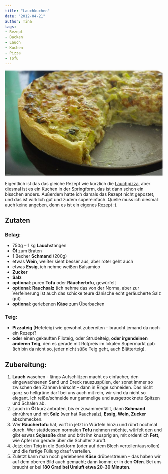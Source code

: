 ```yaml
---
title: "Lauchkuchen"
date: "2012-04-21" 
author: Tina
tags:
- Rezept
- Backen
- Lauch
- Kuchen
- Pizza
- Tofu
---
```


![Lauchkuchen](images/lauchkuchen.jpg)

Eigentlich ist das das gleiche Rezept wie kürzlich die [Lauchpizza](/posts/2012/03/lauchpizza/), aber diesmal ist es ein Kuchen in der Springform, das ist dann schon ein bisschen anders. Außerdem hatte ich damals das Rezept nicht gepostet, und das ist wirklich gut und zudem supereinfach. Quelle muss ich diesmal auch keine angeben, denn es ist ein eigenes Rezept :).

## Zutaten

### **Belag**:

- 750g – 1 kg **Lauch**stangen
- **Öl** zum Braten
- 1 Becher **Schmand** (200g)
- etwas **Wein**, weißer sieht besser aus, aber roter geht auch
- etwas **Essig**, ich nehme weißen Balsamico
- **Zucker**
- **Salz**
- **optional**: puren **Tofu** oder **Räuchertofu**, gewürfelt
- **optional**: **Rauchsalz** (ich nehme das von der Norma, aber zur Verfeinerung ist auch das schicke teure dänische echt geräucherte Salz gut)
- **optional**: geriebenen **Käse** zum Überbacken

### **Teig:**

- **Pizzateig** (Hefeteig) wie gewohnt zubereiten – braucht jemand da noch ein Rezept?
- **oder** einen gekauften Filoteig, oder Strudelteig, **oder irgendeinen anderen Teig**, den es gerade mit Rotpreis im lokalen Supermarkt gab (ich bin da nicht so, jeder nicht süße Teig geht, auch Blätterteig).

## Zubereitung:

1. **Lauch** waschen - längs Aufschlitzen macht es einfacher, den eingewachsenen Sand und Dreck rauszuspülen, der sonst immer so zwischen den Zähnen knirscht – dann in Ringe schneiden. Das nicht ganz so hellgrüne darf bei uns auch mit rein, wir sind da nicht so elegant. Ich reiße/schneide nur gammelige und ausgetrocknete Spitzen und Schalen ab.
2. Lauch in **Öl** kurz anbraten, bis er zusammenfällt, dann **Schmand** einrühren und mit **Salz** (wer hat Rauchsalz), **Essig, Wein, Zucker** abschmecken.
3. Wer **Räuchertofu** hat, wirft in jetzt in Würfeln hinzu und rührt nochmal durch. Wer stattdessen normalen **Tofu** nehmen möchte, würfelt den und gibt eswas **Sojasoße** dran und brät ihn knusprig an, mit ordentlich **Fett**, wie Apfel mir gerade über die Schulter zuruft.
4. Jetzt den Teig in die Backform (oder auf dem Blech verteilen/ausrollen) und die fertige Füllung drauf verteilen.
5. Zuletzt kann man noch geriebenen **Käse** drüberstreuen – das haben wir auf dem oberen Bild auch gemacht; dann kommt er in den **Ofen**. Bei uns braucht er bei 1**80 Grad bei Umluft etwa 20-30 Minuten**.
